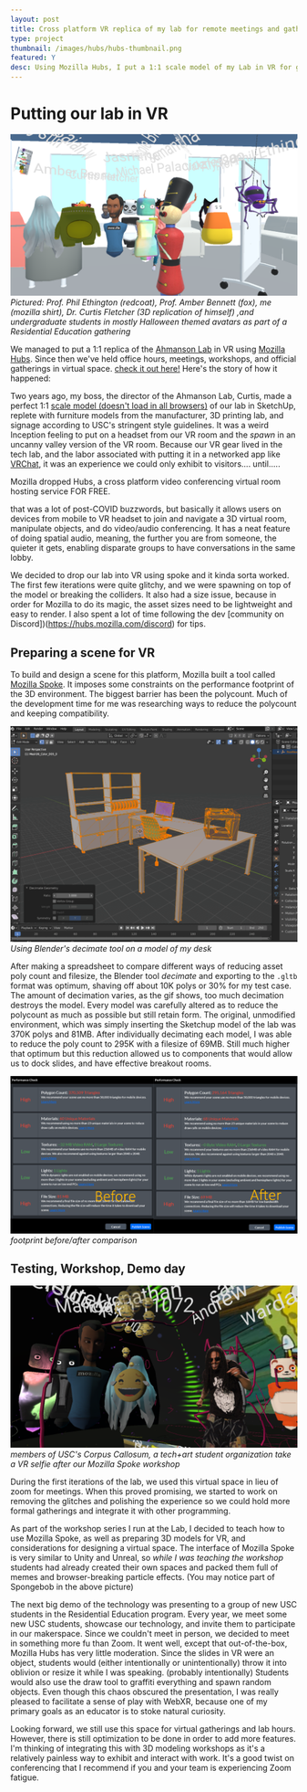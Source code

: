 ```yaml
---
layout: post
title: Cross platform VR replica of my lab for remote meetings and gatherings
type: project
thumbnail: /images/hubs/hubs-thumbnail.png
featured: Y
desc: Using Mozilla Hubs, I put a 1:1 scale model of my Lab in VR for gatherings, studied asset optimization for WebXR, and taught a workshop on functional aspects of social VR spaces
---
```

# Putting our lab in VR

![hubs-resed](/images/hubs/hubs-resed.png)*Pictured: Prof. Phil Ethington (redcoat), Prof. Amber Bennett (fox), me (mozilla shirt), Dr. Curtis Fletcher (3D replication of himself) ,and undergraduate students in mostly Halloween themed avatars as part of a Residential Education gathering*

We managed to put a 1:1 replica of the [Ahmanson Lab](https://polymathic.usc.edu/ahmanson-lab) in VR using [Mozilla Hubs](https://hubs.mozilla.com). Since then we've held office hours, meetings, workshops, and official gatherings in virtual space. [check it out here!](https://hubs.mozilla.com/scenes/8Q9JRCZ) Here's the story of how it happened:

Two years ago, my boss, the director of the Ahmanson Lab, Curtis, made a perfect 1:1 [scale model (doesn't load in all browsers)](https://app.modelo.io/share-token/11byBzDjj7) of our lab in SketchUp, replete with furniture models from the manufacturer, 3D printing lab, and signage according to USC's stringent style guidelines. It was a weird Inception feeling to put on a headset from our VR room and the *spawn* in an uncanny valley version of the VR room. Because our VR gear lived in the tech lab, and the labor associated with putting it in a networked app like [VRChat](https://hello.vrchat.com), it was an experience we could only exhibit to visitors.... until.....

Mozilla dropped Hubs, a cross platform video conferencing virtual room hosting service FOR FREE. 

that was a lot of post-COVID buzzwords, but basically it allows users on devices from mobile to VR headset to join and navigate a 3D virtual room, manipulate objects, and do video/audio conferencing. It has a neat feature of doing spatial audio, meaning, the further you are from someone, the quieter it gets, enabling disparate groups to have conversations in the same lobby. 

We decided to drop our lab into VR using spoke and it kinda sorta worked. The first few iterations were quite glitchy, and we were spawning on top of the model or breaking the colliders. It also had a size issue, because in order for Mozilla to do its magic, the asset sizes need to be lightweight and easy to render. I also spent a lot of time following the dev [community on Discord])(https://hubs.mozilla.com/discord) for tips.

## Preparing a scene for VR

To build and design a scene for this platform, Mozilla built a tool called [Mozilla Spoke](https://hubs.mozilla.com/spoke). It imposes some constraints on the performance footprint of the 3D environment. The biggest barrier has been the polycount. Much of the development time for me was researching ways to reduce the polycount and keeping compatibility.

![hubs-decimate](/images/hubs/hubs-decimate.gif)*Using Blender's decimate tool on a model of my desk*

After making a spreadsheet to compare different ways of reducing asset poly count and filesize, the Blender tool *decimate* and exporting to the `.gltb` format was optimum, shaving off about 10K polys or 30% for my test case. The amount of decimation varies, as the gif shows, too much decimation destroys the model. Every model was carefully altered as to reduce the polycount as much as possible but still retain form. The original, unmodified environment, which was simply inserting the Sketchup model of the lab was 370K polys and 81MB. After individually decimating each model, I was able to reduce the poly count to 295K with a filesize of 69MB. Still much higher that optimum but this reduction allowed us to components that would allow us to dock slides, and have effective breakout rooms.

![hubs-polyreduction-comparison](/images/hubs/hubs-polyreduction-comparison.png)*footprint before/after comparison*

## Testing, Workshop, Demo day
![hubs-coca](/images/hubs/hubs-coca.png)*members of USC's Corpus Callosum, a tech+art student organization take a VR selfie after our Mozilla Spoke workshop*

During the first iterations of the lab, we used this virtual space in lieu of zoom for meetings. When this proved promising, we started to work on removing the glitches and polishing the experience so we could hold more formal gatherings and integrate it with other programming.

As part of the workshop series I run at the Lab, I decided to teach how to use Mozilla Spoke, as well as preparing 3D models for VR, and considerations for designing a virtual space. The interface of Mozilla Spoke is very similar to Unity and Unreal, so *while I was teaching the workshop* students had already created their own spaces and packed them full of memes and browser-breaking particle effects. (You may notice part of Spongebob in the above picture)

The next big demo of the technology was presenting to a group of new USC students in the Residential Education program. Every year, we meet some new USC students, showcase our technology, and invite them to participate in our makerspace. Since we couldn't meet in person, we decided to meet in something more fu than Zoom. It went well, except that out-of-the-box, Mozilla Hubs has very little moderation. Since the slides in VR were an object, students would (either intentionally or unintentionally) throw it into oblivion or resize it while I was speaking. (probably intentionally) Students would also use the draw tool to graffiti everything and spawn random objects. Even though this chaos obscured the presentation, I was really pleased to facilitate a sense of play with WebXR, because one of my primary goals as an educator is to stoke natural curiosity.

Looking forward, we still use this space for virtual gatherings and lab hours. However, there is still optimization to be done in order to add more features. I'm thinking of integrating this with 3D modeling workshops as it's a relatively painless way to exhibit and interact with work. It's a good twist on conferencing that I recommend if you and your team is experiencing Zoom fatigue.






